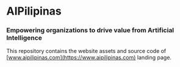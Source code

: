 # AIPilipinas

### Empowering organizations to drive value from Artificial Intelligence

This repository contains the website assets and source code of [www.aipilipinas.com](https://www.aipilipinas.com) landing page.
